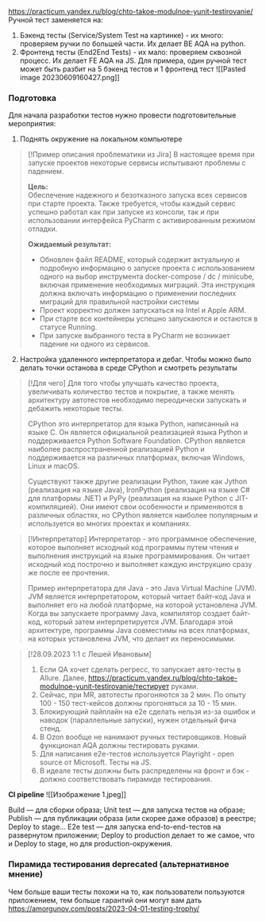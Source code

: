 https://practicum.yandex.ru/blog/chto-takoe-modulnoe-yunit-testirovanie/
Ручной тест заменяется на:
1. Бэкенд тесты (Service/System Test на картинке) - их много: проверяем ручки по большей части. Их делает BE AQA на python.
2. Фронтенд тесты (End2End Tests) - их мало: проверяем сквозной процесс. Их делает FE AQA на JS.
Для примера, один ручной тест может быть разбит на 5 бэкенд тестов и 1 фронтенд тест
![[Pasted image 20230609160427.png]]
### Подготовка
Для начала разработки тестов нужно провести подготовительные мероприятия:
1. Поднять окружение на локальном компьютере 

> [!Пример описания проблематики из Jira]
> В настоящее время при запуске проектов некоторые сервисы испытывают проблемы с падением.
> 
> **Цель:**  
> Обеспечение надежного и безотказного запуска всех сервисов при старте проекта. Также требуется, чтобы каждый сервис успешно работал как при запуске из консоли, так и при использовании интерфейса PyCharm с активированным режимом отладки.
> 
> **Ожидаемый результат:**
> 
> - Обновлен файл README, который содержит актуальную и подробную информацию о запуске проекта с использованием одного на выбор инструмента docker-compose / dc / minicube, включая применение необходимых миграций. Эта инструкция должна включать информацию о применении последних миграций для правильной настройки системы
> - Проект корректно должен запускаться на Intel и Apple ARM.
> - При старте все контейнеры успешно запускаются и остаются в статусе Running.
> - При запуске выбранного теста в PyCharm не возникает падение ни одного из сервисов. 

2. Настройка удаленного интерпретатора и дебаг. Чтобы можно было делать точки останова в среде CPython и смотреть результаты
 

> [!Для чего]
> Для того чтобы улучшать качество проекта, увеличивать количество тестов и покрытие, а также менять архитектуру автотестов необходимо переодически запускать и дебажить некоторые тесты.
> 
> CPython это интерпретатор для языка Python, написанный на языке C. Он является официальной реализацией языка Python и поддерживается Python Software Foundation. CPython является наиболее распространенной реализацией Python и поддерживается на различных платформах, включая Windows, Linux и macOS.
> 
> Существуют также другие реализации Python, такие как Jython (реализация на языке Java), IronPython (реализация на языке C# для платформы .NET) и PyPy (реализация на языке Python с JIT-компиляцией). Они имеют свои особенности и применяются в различных областях, но CPython является наиболее популярным и используется во многих проектах и компаниях.

> [!Интерпретатор]
> Интерпретатор - это программное обеспечение, которое выполняет исходный код программы путем чтения и выполнения инструкций на языке программирования. Он читает исходный код построчно и выполняет каждую инструкцию сразу же после ее прочтения.
> 
> Пример интерпретатора для Java - это Java Virtual Machine (JVM). JVM является интерпретатором, который читает байт-код Java и выполняет его на любой платформе, на которой установлена JVM. Когда вы запускаете программу Java, компилятор создает байт-код, который затем интерпретируется JVM. Благодаря этой архитектуре, программы Java совместимы на всех платформах, на которых установлена JVM, что делает их переносимыми.

> [!28.09.2023 1:1 с Лешей Ивановым]
> 
> 1. Если QA хочет сделать регресс, то запускает авто-тесты в Allure. Далее, https://practicum.yandex.ru/blog/chto-takoe-modulnoe-yunit-testirovanie/тестирует руками.
> 2. Сейчас, при MR, автотесты прогоняются за 2 мин. По опыту 100 - 150 тест-кейсов должны прогоняться за 10 - 15 мин.
> 3. Блокирующий пайплайн на e2e сделать нельзя из-за ошибок и наводок (параллельные запуски), нужен отдельный фича стенд.
> 4. В Ozon вообще не нанимают ручных тестировщиков. Новый функционал AQA должны тестировать руками.
> 5. Для написания e2e-тестов используется Playright - open source от Microsoft. Тесты на JS.
> 6. В идеале тесты должны быть распределены на фронт и бэк - должно соответствовать пирамиде тестирования.


**СI pipeline**
![[Изображение 1.jpeg]]
  
Build — для сборки образа;
Unit test — для запуска тестов на образе;
Publish — для публикации образа (или скорее даже образов) в реестре;
Deploy to stage…
E2e test — для запуска end-to-end-тестов на развернутом приложении;
Deploy to production делает то же самое, что и Deploy to stage, но для production-окружения.

### Пирамида тестирования deprecated (альтернативное мнение)
Чем больше ваши тесты похожи на то, как пользователи пользуются приложением, тем больше гарантий они могут вам дать
https://amorgunov.com/posts/2023-04-01-testing-trophy/